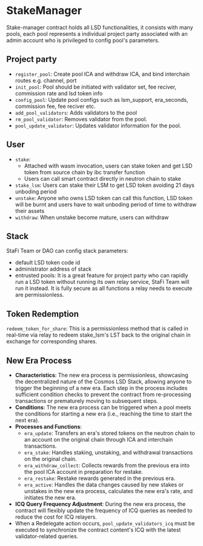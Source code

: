 # StakeManager

Stake-manager contract holds all LSD functionalities, it consists with many pools, each pool represents a individual project party associated with an admin account who is privileged to config pool's parameters.

## Project party

- `register_pool`: Create pool ICA and withdraw ICA, and bind interchain routes e.g. channel, port
- `init_pool`: Pool should be initiated with validator set, fee reciver, commission rate and lsd token info
- `config_pool`: Update pool configs such as lsm_support, era_seconds, commission fee, fee reciver etc.
- `add_pool_validators`: Adds validators to the pool
- `rm_pool_validator`: Removes validator from the pool.
- `pool_update_validator`: Updates validator information for the pool.

## User

- `stake`:
  - Attached with wasm invocation, users can stake token and get LSD token from source chain by ibc transfer function
  - Users can call smart contract directly in neutron chain to stake
- `stake_lsm`: Users can stake their LSM to get LSD token avoiding 21 days unboding period
- `unstake`: Anyone who owns LSD token can call this function, LSD token will be burnt and users have to wait unboding period of time to withdraw their assets
- `withdraw`: When unstake become mature, users can withdraw

## Stack

StaFi Team or DAO can config stack parameters:

- default LSD token code id
- administrator address of stack
- entrusted pools: It is a great feature for project party who can rapidly run a LSD token without running its own relay service, StaFi Team will run it instead. It is fully secure as all functions a relay needs to execute are permissionless.

## Token Redemption

`redeem_token_for_share`: This is a permissionless method that is called in real-time via relay to redeem stake_lsm's LST back to the original chain in exchange for corresponding shares.

## New Era Process

- **Characteristics**: The new era process is permissionless, showcasing the decentralized nature of the Cosmos LSD Stack, allowing anyone to trigger the beginning of a new era. Each step in the process includes sufficient condition checks to prevent the contract from re-processing transactions or prematurely moving to subsequent steps.
- **Conditions**: The new era process can be triggered when a pool meets the conditions for starting a new era (i.e., reaching the time to start the next era).
- **Processes and Functions**:
  - `era_update`: Transfers an era's stored tokens on the neutron chain to an account on the original chain through ICA and interchain transactions.
  - `era_stake`: Handles staking, unstaking, and withdrawal transactions on the original chain.
  - `era_withdraw_collect`: Collects rewards from the previous era into the pool ICA account in preparation for restake.
  - `era_restake`: Restake rewards generated in the previous era.
  - `era_active`: Handles the data changes caused by new stakes or unstakes in the new era process, calculates the new era's rate, and initiates the new era.
- **ICQ Query Frequency Adjustment**: During the new era process, the contract will flexibly update the frequency of ICQ queries as needed to reduce the cost for ICQ relayers.
- When a Redelegate action occurs, `pool_update_validators_icq` must be executed to synchronize the contract content's ICQ with the latest validator-related queries.
